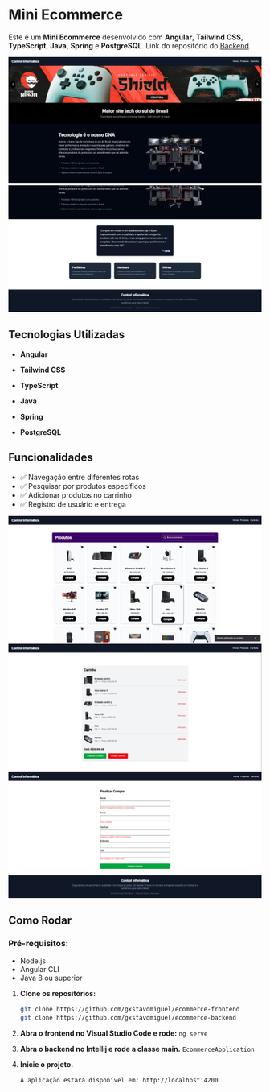 # Mini Ecommerce
Este é um **Mini Ecommerce** desenvolvido com **Angular**, **Tailwind CSS**, **TypeScript**, **Java**, **Spring** e **PostgreSQL**.
Link do repositório do [Backend](https://github.com/gxstavomiguel/ecommerce-backend).

![ecommerce](public/1.png)
![ecommerce](public/2.png)

## Tecnologias Utilizadas
-   **Angular** 
    
-   **Tailwind CSS**
    
-   **TypeScript**

-   **Java**
  
-   **Spring**

-   **PostgreSQL**

## Funcionalidades

-   ✅ Navegação entre diferentes rotas
-   ✅ Pesquisar por produtos específicos
-   ✅ Adicionar produtos no carrinho
-   ✅ Registro de usuário e entrega 

![ecommerce](public/3.png)
![ecommerce](public/4.png)
![ecommerce](public/5.png)

## Como Rodar 
### Pré-requisitos:
-   Node.js 
-   Angular CLI  
-   Java 8 ou superior

1. **Clone os repositórios:**
   ```bash
   git clone https://github.com/gxstavomiguel/ecommerce-frontend
   git clone https://github.com/gxstavomiguel/ecommerce-backend
2. **Abra o frontend no Visual Studio Code e rode:**
``
	ng serve
   ``
3. **Abra o backend no Intellij e rode a classe main.**
``
	EcommerceApplication
   ``

4. **Inicie o projeto.**
   ```bash 
   A aplicação estará disponível em: http://localhost:4200



